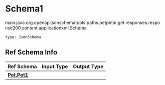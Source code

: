 # Schema1
main.java.org.openapijsonschematools.paths.petpetid.get.responses.response200.content.applicationxml.Schema
```
type: JsonSchema
```

## Ref Schema Info
Ref Schema | Input Type | Output Type
---------- | ---------- | -----------
[**Pet.Pet1**](../../../../../../../../hematools/components/schemas/Pet.md) |  | 
